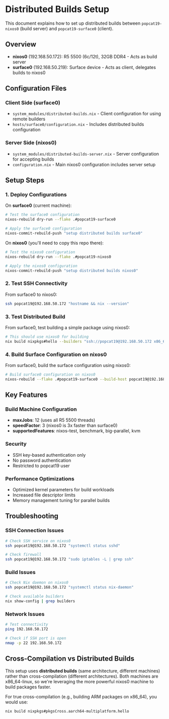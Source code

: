 # Distributed Builds Setup

This document explains how to set up distributed builds between `popcat19-nixos0` (build server) and `popcat19-surface0` (client).

## Overview

- **nixos0** (192.168.50.172): R5 5500 (6c/12t), 32GB DDR4 - Acts as build server
- **surface0** (192.168.50.219): Surface device - Acts as client, delegates builds to nixos0

## Configuration Files

### Client Side (surface0)
- `system_modules/distributed-builds.nix` - Client configuration for using remote builders
- `hosts/surface0/configuration.nix` - Includes distributed builds configuration

### Server Side (nixos0)
- `system_modules/distributed-builds-server.nix` - Server configuration for accepting builds
- `configuration.nix` - Main nixos0 configuration includes server setup

## Setup Steps

### 1. Deploy Configurations

On **surface0** (current machine):
```bash
# Test the surface0 configuration
nixos-rebuild dry-run --flake .#popcat19-surface0

# Apply the surface0 configuration
nixos-commit-rebuild-push "setup distributed builds surface0"
```

On **nixos0** (you'll need to copy this repo there):
```bash
# Test the nixos0 configuration
nixos-rebuild dry-run --flake .#popcat19-nixos0

# Apply the nixos0 configuration
nixos-commit-rebuild-push "setup distributed builds nixos0"
```

### 2. Test SSH Connectivity

From surface0 to nixos0:
```bash
ssh popcat19@192.168.50.172 "hostname && nix --version"
```

### 3. Test Distributed Build

From surface0, test building a simple package using nixos0:
```bash
# This should use nixos0 for building
nix build nixpkgs#hello --builders "ssh://popcat19@192.168.50.172 x86_64-linux"
```

### 4. Build Surface Configuration on nixos0

From surface0, build the surface configuration using nixos0:
```bash
# Build surface0 configuration on nixos0
nixos-rebuild --flake .#popcat19-surface0 --build-host popcat19@192.168.50.172 --target-host localhost switch
```

## Key Features

### Build Machine Configuration
- **maxJobs**: 12 (uses all R5 5500 threads)
- **speedFactor**: 3 (nixos0 is 3x faster than surface0)
- **supportedFeatures**: nixos-test, benchmark, big-parallel, kvm

### Security
- SSH key-based authentication only
- No password authentication
- Restricted to popcat19 user

### Performance Optimizations
- Optimized kernel parameters for build workloads
- Increased file descriptor limits
- Memory management tuning for parallel builds

## Troubleshooting

### SSH Connection Issues
```bash
# Check SSH service on nixos0
ssh popcat19@192.168.50.172 "systemctl status sshd"

# Check firewall
ssh popcat19@192.168.50.172 "sudo iptables -L | grep ssh"
```

### Build Issues
```bash
# Check Nix daemon on nixos0
ssh popcat19@192.168.50.172 "systemctl status nix-daemon"

# Check available builders
nix show-config | grep builders
```

### Network Issues
```bash
# Test connectivity
ping 192.168.50.172

# Check if SSH port is open
nmap -p 22 192.168.50.172
```

## Cross-Compilation vs Distributed Builds

This setup uses **distributed builds** (same architecture, different machines) rather than cross-compilation (different architectures). Both machines are x86_64-linux, so we're leveraging the more powerful nixos0 machine to build packages faster.

For true cross-compilation (e.g., building ARM packages on x86_64), you would use:
```bash
nix build nixpkgs#pkgsCross.aarch64-multiplatform.hello